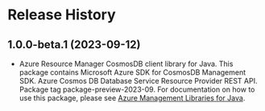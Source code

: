 # Release History

## 1.0.0-beta.1 (2023-09-12)

- Azure Resource Manager CosmosDB client library for Java. This package contains Microsoft Azure SDK for CosmosDB Management SDK. Azure Cosmos DB Database Service Resource Provider REST API. Package tag package-preview-2023-09. For documentation on how to use this package, please see [Azure Management Libraries for Java](https://aka.ms/azsdk/java/mgmt).
